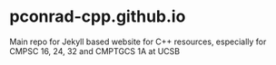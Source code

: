 # pconrad-cpp.github.io
Main repo for Jekyll based website for C++ resources, especially for CMPSC 16, 24, 32 and CMPTGCS 1A at UCSB
